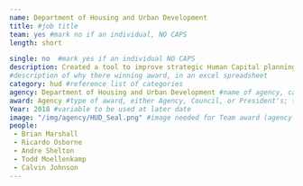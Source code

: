 ```yaml
---
name: Department of Housing and Urban Development
title: #job title
team: yes #mark no if an individual, NO CAPS
length: short

single: no  #mark yes if an individual NO CAPS
description: Created a tool to improve strategic Human Capital planning to build the workforce of the future and put key workforce information and analytics at the fingertips of decision makers. The team’s tool streamlines processes and eliminates manual and redundant work, saving tax dollars and valuable employee time.
#description of why there winning award, in an excel spreadsheet
category: hud #reference list of categories
agency: Department of Housing and Urban Development #name of agency, capitalize first letter of each name
award: Agency #type of award, either Agency, Council, or President's; this is case sensitive so make sure to match the options listed exactly. This section generates the format of the card
Year: 2018 #variable to be used at later date
image: "/img/agency/HUD_Seal.png" #image needed for Team award (agency seal) and President's award (headshot); leave empty if and individual Agency award
people:
 - Brian Marshall
 - Ricardo Osborne
 - Andre Shelton
 - Todd Moellenkamp
 - Calvin Johnson
---
```

